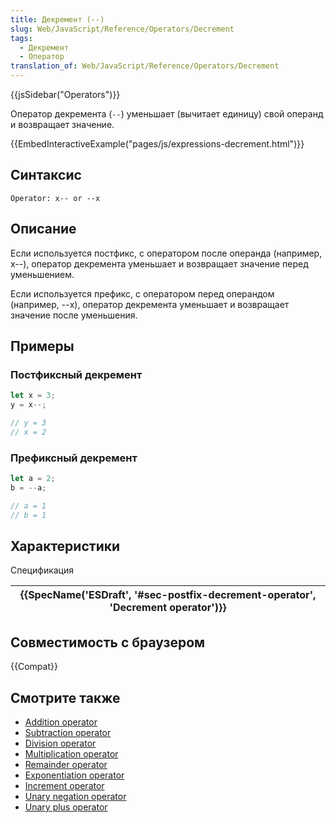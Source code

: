 ```yaml
---
title: Декремент (--)
slug: Web/JavaScript/Reference/Operators/Decrement
tags:
  - Декремент
  - Оператор
translation_of: Web/JavaScript/Reference/Operators/Decrement
---
```


{{jsSidebar("Operators")}}

Оператор декремента (`--`) уменьшает (вычитает единицу) свой операнд и возвращает значение.

{{EmbedInteractiveExample("pages/js/expressions-decrement.html")}}

## Синтаксис

```
Operator: x-- or --x
```

## Описание

Если используется постфикс, с оператором после операнда (например, x--), оператор декремента уменьшает и возвращает значение перед уменьшением.

Если используется префикс, с оператором перед операндом (например, --x), оператор декремента уменьшает и возвращает значение после уменьшения.

## Примеры

### Постфиксный декремент

```js
let x = 3;
y = x--;

// y = 3
// x = 2
```

### Префиксный декремент

```js
let a = 2;
b = --a;

// a = 1
// b = 1
```

## Характеристики

Спецификация

| {{SpecName('ESDraft', '#sec-postfix-decrement-operator', 'Decrement operator')}} |
| ------------------------------------------------------------------------------------------------------------ |

## Совместимость с браузером

{{Compat}}

## Смотрите также

- [Addition operator](/ru/docs/Web/JavaScript/Reference/Operators/Addition)
- [Subtraction operator](/ru/docs/Web/JavaScript/Reference/Operators/Subtraction)
- [Division operator](/ru/docs/Web/JavaScript/Reference/Operators/Division)
- [Multiplication operator](/ru/docs/Web/JavaScript/Reference/Operators/Multiplication)
- [Remainder operator](/ru/docs/Web/JavaScript/Reference/Operators/Remainder)
- [Exponentiation operator](/ru/docs/Web/JavaScript/Reference/Operators/Exponentiation)
- [Increment operator](/ru/docs/Web/JavaScript/Reference/Operators/Increment)
- [Unary negation operator](/ru/docs/Web/JavaScript/Reference/Operators/Unary_negation)
- [Unary plus operator](/ru/docs/Web/JavaScript/Reference/Operators/Unary_plus)
